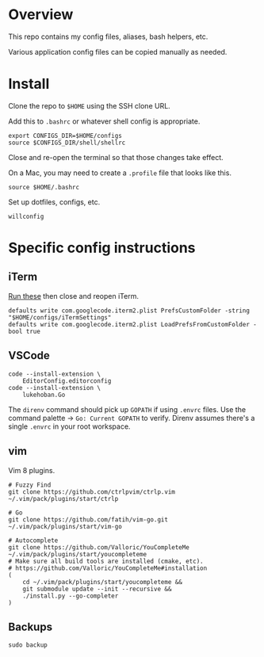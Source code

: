 # Overview

This repo contains my config files, aliases, bash helpers, etc.

Various application config files can be copied manually as needed.

# Install

Clone the repo to `$HOME` using the SSH clone URL.

Add this to `.bashrc` or whatever shell config is appropriate.

```
export CONFIGS_DIR=$HOME/configs
source $CONFIGS_DIR/shell/shellrc
```

Close and re-open the terminal so that those changes take effect.

On a Mac, you may need to create a `.profile` file that looks like this.

```
source $HOME/.bashrc
```

Set up dotfiles, configs, etc.

```
willconfig
```

# Specific config instructions

## iTerm

[Run these](http://stratus3d.com/blog/2015/02/28/sync-iterm2-profile-with-dotfiles-repository/) then close and reopen iTerm.

```
defaults write com.googlecode.iterm2.plist PrefsCustomFolder -string "$HOME/configs/iTermSettings"
defaults write com.googlecode.iterm2.plist LoadPrefsFromCustomFolder -bool true
```

## VSCode

```
code --install-extension \
	EditorConfig.editorconfig
code --install-extension \
	lukehoban.Go
```

The `direnv` command should pick up `GOPATH` if using `.envrc` files. Use the command palette -> `Go: Current GOPATH` to verify. Direnv assumes there's a single `.envrc` in your root workspace.

## vim

Vim 8 plugins.

```
# Fuzzy Find
git clone https://github.com/ctrlpvim/ctrlp.vim ~/.vim/pack/plugins/start/ctrlp

# Go
git clone https://github.com/fatih/vim-go.git ~/.vim/pack/plugins/start/vim-go

# Autocomplete
git clone https://github.com/Valloric/YouCompleteMe ~/.vim/pack/plugins/start/youcompleteme
# Make sure all build tools are installed (cmake, etc).
# https://github.com/Valloric/YouCompleteMe#installation
(
	cd ~/.vim/pack/plugins/start/youcompleteme &&
	git submodule update --init --recursive &&
	./install.py --go-completer
)
```

## Backups

```
sudo backup
```

